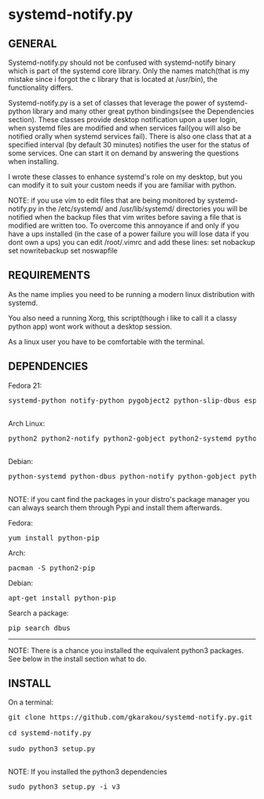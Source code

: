 # systemd-notify.py
GENERAL
-------------------
Systemd-notify.py should not be confused with systemd-notify binary which is part of the systemd core library. Only the names match(that is my mistake since i forgot the c library that is located at /usr/bin), the functionality differs.

Systemd-notify.py is a set of classes that leverage the power of systemd-python library and many other great python bindings(see the Dependencies section).
These classes provide desktop notification upon a user login, when systemd files are modified and when services fail(you will also be notified orally when systemd services fail).
There is also one class that at a specified interval (by default 30 minutes) notifies the user for the status of some services.
One can start it on demand by answering the questions when installing.

I wrote these classes to enhance systemd's role on my desktop, but you can modify it to suit your custom needs if you are familiar with python.

NOTE: if you use vim to edit files that are being monitored by systemd-notify.py in the /etc/systemd/ and /usr/lib/systemd/ directories you will be notified when the backup files that vim writes before saving a file that is modified are written too.
To overcome this annoyance if and only if you have a ups installed (in the case of a power failure you will lose data if you dont own a ups) you can edit /root/.vimrc and add these lines:
set nobackup
set nowritebackup
set noswapfile

REQUIREMENTS
-------------------

As the name implies you need to be running a modern linux distribution with systemd.

You also need a running Xorg, this script(though i like to call it a classy python app) wont work without a desktop session.

As a linux user you have to be comfortable with the terminal.

DEPENDENCIES
-------------------


Fedora 21:

<pre>
systemd-python notify-python pygobject2 python-slip-dbus espeak python-espeak python-inotify

</pre>
Arch Linux:

<pre>
python2 python2-notify python2-gobject python2-systemd python2-dbus espeak python-espeak python-inotify

</pre>

Debian:

<pre>
python-systemd python-dbus python-notify python-gobject python-gi espeak espeak-data python-espeak python-inotify

</pre>



NOTE: if you cant find the packages in your distro's package manager you can always search them through Pypi and install them afterwards.

Fedora:
<pre>
yum install python-pip
</pre>
Arch:
<pre>
pacman -S python2-pip
</pre>
Debian:
<pre>
apt-get install python-pip
</pre>

Search a package:

<pre>
pip search dbus
</pre>

-------------------------------

NOTE: There is a chance you installed the equivalent python3 packages. See below in the install section what to do.


INSTALL
------------------------
On a terminal:

<pre>git clone https://github.com/gkarakou/systemd-notify.py.git

cd systemd-notify.py

sudo python3 setup.py

</pre>


NOTE: If you installed the python3 dependencies

<pre>
sudo python3 setup.py -i v3
</pre>

